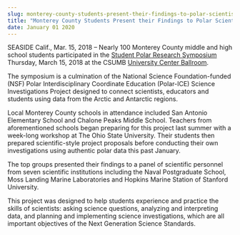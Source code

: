 ```yaml
---
slug: monterey-county-students-present-their-findings-to-polar-scientists-at-csumb-
title: "Monterey County Students Present their Findings to Polar Scientists at CSUMB "
date: January 01 2020
---
```


<p>SEASIDE Calif., Mar. 15, 2018 – Nearly 100 Monterey County middle and high school students participated in the <a href="http://polar-ice.org/educator-resources/polar-srs/">Student Polar Research Symposium</a> Thursday, March 15, 2018 at the CSUMB <a href="https://csumb.edu/directory/buildings/university-center">University Center Ballroom</a>.</p><p>The symposium is a culmination of the National Science Foundation-funded (NSF) Polar Interdisciplinary Coordinate Education (Polar-ICE) Science Investigations Project designed to connect scientists, educators and students using data from the Arctic and Antarctic regions.</p><p>Local Monterey County schools in attendance included San Antonio Elementary School and Chalone Peaks Middle School. Teachers from aforementioned schools began preparing for this project last summer with a week-long workshop at The Ohio State University. Their students then prepared scientific-style project proposals before conducting their own investigations using authentic polar data this past January.</p><p>The top groups presented their findings to a panel of scientific personnel from seven scientific institutions including the Naval Postgraduate School, Moss Landing Marine Laboratories and Hopkins Marine Station of Stanford University.</p><p>This project was designed to help students experience and practice the skills of scientists: asking science questions, analyzing and interpreting data, and planning and implementing science investigations, which are all important objectives of the Next Generation Science Standards.</p>
